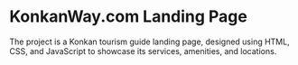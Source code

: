 # KonkanWay.com Landing Page
The project is a Konkan tourism guide landing page, designed using HTML, CSS, and JavaScript to showcase its services, amenities, and locations.
